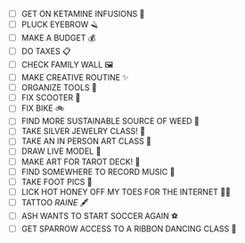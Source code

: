 - [ ] GET ON KETAMINE INFUSIONS 💉
- [ ] PLUCK EYEBROW 🪒
- [ ] MAKE A BUDGET 💰
- [ ] DO TAXES 📋
- [ ] CHECK FAMILY WALL 🖼️
- [ ] MAKE CREATIVE ROUTINE ✨
- [ ] ORGANIZE TOOLS 🔧
- [ ] FIX SCOOTER 🛴
- [ ] FIX BIKE 🚲
- [ ] FIND MORE SUSTAINABLE SOURCE OF WEED 🌿
- [ ] TAKE SILVER JEWELRY CLASS! 💍
- [ ] TAKE AN IN PERSON ART CLASS 🎨
- [ ] DRAW LIVE MODEL 🎨
- [ ] MAKE ART FOR TAROT DECK! 🔮
- [ ] FIND SOMEWHERE TO RECORD MUSIC 🎵
- [ ] TAKE FOOT PICS 👣
- [ ] LICK HOT HONEY OFF MY TOES FOR THE INTERNET 👅🍯
- [ ] TATTOO *RAINE* 🖋️
- [ ] ASH WANTS TO START SOCCER AGAIN ⚽
- [ ] GET SPARROW ACCESS TO A RIBBON DANCING CLASS 🎀
